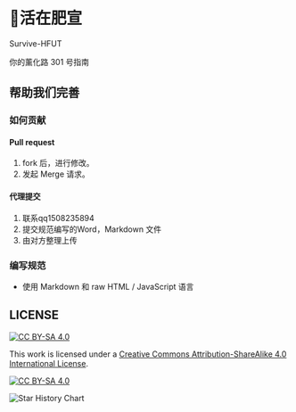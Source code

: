 # 🧱活在肥宣

Survive-HFUT

你的薰化路 301 号指南

## 帮助我们完善

### 如何贡献

#### Pull request

1. fork 后，进行修改。
2. 发起 Merge 请求。

#### 代理提交

1. 联系qq1508235894
2. 提交规范编写的Word，Markdown 文件
3. 由对方整理上传

### 编写规范

- 使用 Markdown 和 raw HTML / JavaScript 语言

## LICENSE

[![CC BY-SA 4.0][cc-by-sa-shield]][cc-by-sa]

This work is licensed under a [Creative Commons Attribution-ShareAlike 4.0
International License][cc-by-sa].

[![CC BY-SA 4.0][cc-by-sa-image]][cc-by-sa]

[cc-by-sa]: http://creativecommons.org/licenses/by-sa/4.0/
[cc-by-sa-image]: https://licensebuttons.net/l/by-sa/4.0/88x31.png
[cc-by-sa-shield]: https://img.shields.io/badge/License-CC%20BY--SA%204.0-lightgrey.svg

![Star History Chart](https://api.star-history.com/svg?repos=Survive-HFUT/survive-hfut.github.io&type=Date)
